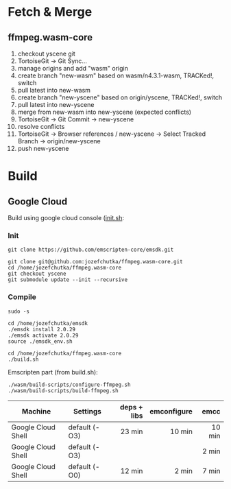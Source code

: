 # Fetch & Merge

## ffmpeg.wasm-core

1. checkout yscene git
2. TortoiseGit -> Git Sync...
3. manage origins and add "wasm" origin
4. create branch "new-wasm" based on wasm/n4.3.1-wasm, TRACKed!, switch
5. pull latest into new-wasm
6. create branch "new-yscene" based on origin/yscene, TRACKed!, switch
7. pull latest into new-yscene
8. merge from new-wasm into new-yscene (expected conflicts)
9. TortoiseGit -> Git Commit -> new-yscene
10. resolve conflicts
11. TortoiseGit -> Browser references / new-yscene -> Select Tracked Branch -> origin/new-yscene
12. push new-yscene

# Build

## Google Cloud

Build using google cloud console ([init.sh](https://github.com/jozefchutka/ffmpeg.wasm-core/blob/yscene/init.sh):

### Init

```
git clone https://github.com/emscripten-core/emsdk.git

git clone git@github.com:jozefchutka/ffmpeg.wasm-core.git
cd /home/jozefchutka/ffmpeg.wasm-core
git checkout yscene
git submodule update --init --recursive
```

### Compile

```
sudo -s

cd /home/jozefchutka/emsdk
./emsdk install 2.0.29
./emsdk activate 2.0.29
source ./emsdk_env.sh

cd /home/jozefchutka/ffmpeg.wasm-core
./build.sh
```

Emscripten part (from build.sh):

```
./wasm/build-scripts/configure-ffmpeg.sh
./wasm/build-scripts/build-ffmpeg.sh
```

| Machine            | Settings      | deps + libs | emconfigure | emcc   |
| ------------------ | ------------- | ----------: | ----------: | -----: |
| Google Cloud Shell | default (-O3) |      23 min |      10 min | 10 min |
| Google Cloud Shell | default (-O3) |             |             |  2 min |
| Google Cloud Shell | default (-O0) |      12 min |       2 min |  7 min |

